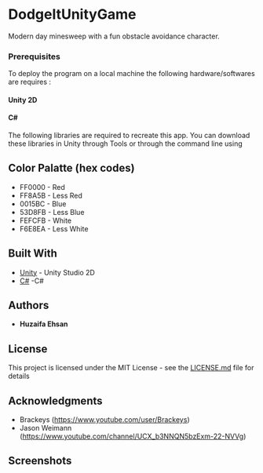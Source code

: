 # DodgeItUnityGame
Modern day minesweep with a fun obstacle avoidance character.

### Prerequisites

To deploy the program on a local machine the following hardware/softwares are requires :

#### Unity 2D
#### C# 


The following libraries are required to recreate this app. You can download these libraries in Unity through Tools or through the command line using 




## Color Palatte (hex codes)
* FF0000 - Red
* FF8A5B - Less Red
* 0015BC - Blue
* 53D8FB - Less Blue
* FEFCFB - White
* F6E8EA - Less White

## Built With

* [Unity](https://unity.com//) - Unity Studio 2D
* [C#](https://docs.microsoft.com/en-us/dotnet/csharp/) -C#



## Authors

* **Huzaifa Ehsan**

## License

This project is licensed under the MIT License - see the [LICENSE.md](LICENSE.md) file for details

## Acknowledgments

* Brackeys (https://www.youtube.com/user/Brackeys)
* Jason Weimann (https://www.youtube.com/channel/UCX_b3NNQN5bzExm-22-NVVg)

## Screenshots
